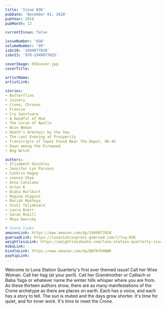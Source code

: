 ```yaml
---
title: 'Issue 036'
pubDate: 'December 01, 2018'
pubYear: 2018
pubMonth: 12

currentIssue: false

issueNumber: '036'
volumeNumber: '09'
isbn10: '1949077020'
isbn13: '978-1949077025'

coverImage: 036cover.jpg
coverTitle: 

artistName: 
artistLink: 

stories:
- Butterflies
- Joinery
- Crone, Chronos
- Francie
- Cry Sanctuary
- A Handful of Mud
- The Curse of Apollo
- Wise Woman
- Death’s Armchair by the Sea
- The Last Evening at Prosperity
- Transcripts of Tapes Found Near The Depot, 06-45
- Down among the Fireweed
- Bog Witch

authors:
- Elizabeth Hinckley
- Jennifer Lyn Parsons
- Cathrin Hagey
- Leonie Skye
- Anna Catalano
- Artyv K
- Diana Hurlburt
- Regina Higgins
- Mariah Montoya
- Stuti Telidevara
- Laura Duerr
- Sarah McGill
- Maya Dworsky

# Store links
amazonLink: https://www.amazon.com/dp/1949077020
gumroadLink: https://lunastationpress.gumroad.com/l/lsq-036
weightlessLink: https://weightlessbooks.com/luna-station-quarterly-issue-036/
koboLink: 
kindleLink: https://www.amazon.com/dp/B07KYD4WWK
payhipLink: 
---
```


Welcome to Luna Station Quarterly's first ever themed issue!
Call her Wise Woman. Call her hag (at your peril). Call her Grandmother or Calliach or Baba Yaga or whatever name the winter hills whisper where you are from. As these thirteen authors show, there are as many manifestations of the Crone archetype as there are places on earth. Each has a voice, and each has a story to tell.
The sun is muted and the days grow shorter. It's time for quiet, and for inner work. It's time to meet the Crone.

